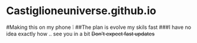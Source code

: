 # Castiglioneuniverse.github.io
#Making this on my phone ❕
##The plan is evolve my skils fast 
###I have no idea exactly how .. see you in a bit 
~~Don't expect fast updates~~ 
